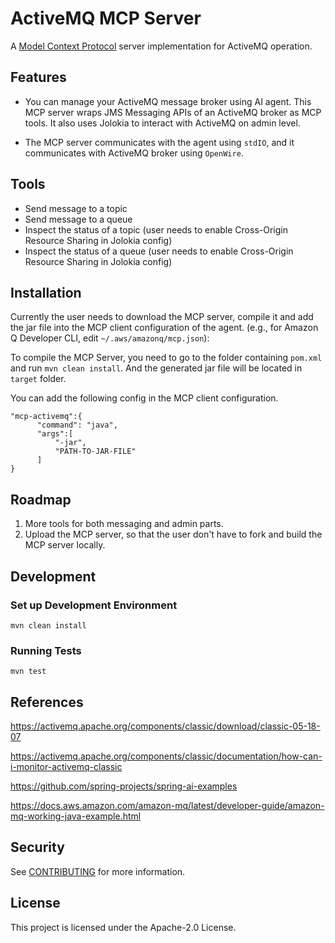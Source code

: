 # ActiveMQ MCP Server

A [Model Context Protocol](https://www.anthropic.com/news/model-context-protocol) server implementation for ActiveMQ operation.

## Features

* You can manage your ActiveMQ message broker using AI agent. This MCP server wraps JMS Messaging APIs of an ActiveMQ broker as MCP tools. It also uses Jolokia to interact with ActiveMQ on admin level.

* The MCP server communicates with the agent using `stdIO`, and it communicates with ActiveMQ broker using `OpenWire`.


## Tools
* Send message to a topic
* Send message to a queue
* Inspect the status of a topic (user needs to enable Cross-Origin Resource Sharing in Jolokia config)
* Inspect the status of a queue (user needs to enable Cross-Origin Resource Sharing in Jolokia config)

## Installation
Currently the user needs to download the MCP server, compile it and add the jar file into the MCP client configuration of the agent. (e.g., for Amazon Q Developer CLI, edit `~/.aws/amazonq/mcp.json`):


To compile the MCP Server, you need to go to the folder containing `pom.xml` and run `mvn clean install`. And the generated jar file will be located in `target` folder.


You can add the following config in the MCP client configuration.
```angular2html
"mcp-activemq":{
      "command": "java",
      "args":[
          "-jar",
          "PATH-TO-JAR-FILE"
      ]
}
```

## Roadmap
1. More tools for both messaging and admin parts.
2. Upload the MCP server, so that the user don't have to fork and build the MCP server locally.

## Development
### Set up Development Environment
```angular2html
mvn clean install
```
### Running Tests
```angular2html
mvn test
```

## References
https://activemq.apache.org/components/classic/download/classic-05-18-07

https://activemq.apache.org/components/classic/documentation/how-can-i-monitor-activemq-classic

https://github.com/spring-projects/spring-ai-examples

https://docs.aws.amazon.com/amazon-mq/latest/developer-guide/amazon-mq-working-java-example.html



## Security

See [CONTRIBUTING](CONTRIBUTING.md#security-issue-notifications) for more information.

## License

This project is licensed under the Apache-2.0 License.

